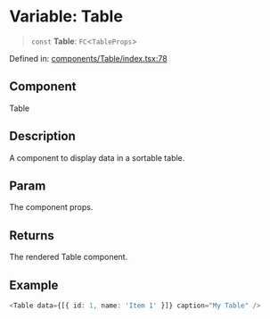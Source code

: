 # Variable: Table

> `const` **Table**: `FC`\<`TableProps`\>

Defined in: [components/Table/index.tsx:78](https://github.com/onyx-og/prismal/blob/7e948b825c73ffc9bb10fe5a1890783eb7215c77/packages/react/src/components/Table/index.tsx#L78)

## Component

Table

## Description

A component to display data in a sortable table.

## Param

The component props.

## Returns

The rendered Table component.

## Example

```ts
<Table data={[{ id: 1, name: 'Item 1' }]} caption="My Table" />
```
